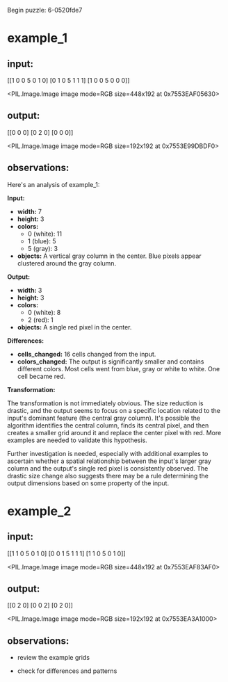 Begin puzzle: 6-0520fde7


# example_1

## input:

[[1 0 0 5 0 1 0]
 [0 1 0 5 1 1 1]
 [1 0 0 5 0 0 0]]


<PIL.Image.Image image mode=RGB size=448x192 at 0x7553EAF05630>


## output:

[[0 0 0]
 [0 2 0]
 [0 0 0]]


<PIL.Image.Image image mode=RGB size=192x192 at 0x7553E99DBDF0>


## observations:

Here's an analysis of example_1:

**Input:**

*   **width:** 7
*   **height:** 3
*   **colors:**
    *   0 (white): 11
    *   1 (blue): 5
    *   5 (gray): 3
*   **objects:**  A vertical gray column in the center. Blue pixels appear clustered around the gray column.


**Output:**

*   **width:** 3
*   **height:** 3
*   **colors:**
    *   0 (white): 8
    *   2 (red): 1
*   **objects:** A single red pixel in the center.


**Differences:**

*   **cells_changed:** 16 cells changed from the input.
*   **colors_changed:** The output is significantly smaller and contains different colors. Most cells went from blue, gray or white to white. One cell became red.


**Transformation:**

The transformation is not immediately obvious.  The size reduction is drastic, and the output seems to focus on a specific location related to the input's dominant feature (the central gray column). It's possible the algorithm identifies the central column, finds its central pixel, and then creates a smaller grid around it and replace the center pixel with red. More examples are needed to validate this hypothesis.

Further investigation is needed, especially with additional examples to ascertain whether a spatial relationship between the input's larger gray column and the output's single red pixel is consistently observed.  The drastic size change also suggests there may be a rule determining the output dimensions based on some property of the input.


# example_2

## input:

[[1 1 0 5 0 1 0]
 [0 0 1 5 1 1 1]
 [1 1 0 5 0 1 0]]


<PIL.Image.Image image mode=RGB size=448x192 at 0x7553EAF83AF0>


## output:

[[0 2 0]
 [0 0 2]
 [0 2 0]]


<PIL.Image.Image image mode=RGB size=192x192 at 0x7553EA3A1000>


## observations:

- review the example grids

- check for differences and patterns

